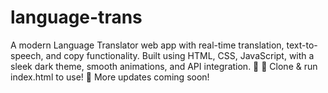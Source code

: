 # language-trans
A modern Language Translator web app with real-time translation, text-to-speech, and copy functionality. Built using HTML, CSS, JavaScript, with a sleek dark theme, smooth animations, and API integration. 🚀  🔹 Clone &amp; run index.html to use! 🔹 More updates coming soon!
